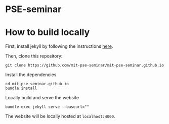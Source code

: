 PSE-seminar
===========

# How to build locally
First, install jekyll by following the instructions [here](https://jekyllrb.com/docs/installation/).

Then, clone this repository:
```shell
git clone https://github.com/mit-pse-seminar/mit-pse-seminar.github.io
```

Install the dependencies
```
cd mit-pse-seminar.github.io
bundle install
```

Locally build and serve the website
```
bundle exec jekyll serve --baseurl=""
```

The website will be locally hosted at `localhost:4000`.
